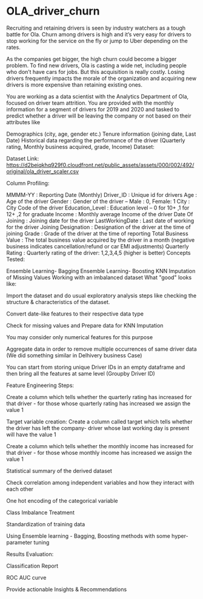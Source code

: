 # OLA_driver_churn
Recruiting and retaining drivers is seen by industry watchers as a tough battle for Ola. Churn among drivers is high and it’s very easy for drivers to stop working for the service on the fly or jump to Uber depending on the rates.

As the companies get bigger, the high churn could become a bigger problem. To find new drivers, Ola is casting a wide net, including people who don’t have cars for jobs. But this acquisition is really costly. Losing drivers frequently impacts the morale of the organization and acquiring new drivers is more expensive than retaining existing ones.

You are working as a data scientist with the Analytics Department of Ola, focused on driver team attrition. You are provided with the monthly information for a segment of drivers for 2019 and 2020 and tasked to predict whether a driver will be leaving the company or not based on their attributes like

Demographics (city, age, gender etc.)
Tenure information (joining date, Last Date)
Historical data regarding the performance of the driver (Quarterly rating, Monthly business acquired, grade, Income)
Dataset:

Dataset Link: https://d2beiqkhq929f0.cloudfront.net/public_assets/assets/000/002/492/original/ola_driver_scaler.csv

Column Profiling:

MMMM-YY : Reporting Date (Monthly)
Driver_ID : Unique id for drivers
Age : Age of the driver
Gender : Gender of the driver – Male : 0, Female: 1
City : City Code of the driver
Education_Level : Education level – 0 for 10+ ,1 for 12+ ,2 for graduate
Income : Monthly average Income of the driver
Date Of Joining : Joining date for the driver
LastWorkingDate : Last date of working for the driver
Joining Designation : Designation of the driver at the time of joining
Grade : Grade of the driver at the time of reporting
Total Business Value : The total business value acquired by the driver in a month (negative business indicates cancellation/refund or car EMI adjustments)
Quarterly Rating : Quarterly rating of the driver: 1,2,3,4,5 (higher is better)
Concepts Tested:

Ensemble Learning- Bagging
Ensemble Learning- Boosting
KNN Imputation of Missing Values
Working with an imbalanced dataset
What "good" looks like:

Import the dataset and do usual exploratory analysis steps like checking the structure & characteristics of the dataset.

Convert date-like features to their respective data type

Check for missing values and Prepare data for KNN Imputation

You may consider only numerical features for this purpose

Aggregate data in order to remove multiple occurrences of same driver data (We did something similar in Delhivery business Case)

You can start from storing unique Driver IDs in an empty dataframe and then bring all the features at same level (Groupby Driver ID)

Feature Engineering Steps:

Create a column which tells whether the quarterly rating has increased for that driver - for those whose quarterly rating has increased we assign the value 1

Target variable creation: Create a column called target which tells whether the driver has left the company- driver whose last working day is present will have the value 1

Create a column which tells whether the monthly income has increased for that driver - for those whose monthly income has increased we assign the value 1

Statistical summary of the derived dataset

Check correlation among independent variables and how they interact with each other

One hot encoding of the categorical variable

Class Imbalance Treatment

Standardization of training data

Using Ensemble learning - Bagging, Boosting methods with some hyper-parameter tuning

Results Evaluation:

Classification Report

ROC AUC curve

Provide actionable Insights & Recommendations
